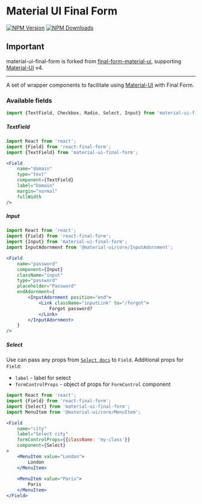 # Material UI Final Form
[![NPM Version](https://img.shields.io/npm/v/material-ui-final-form.svg?style=flat-square)](https://www.npmjs.com/package/material-ui-final-form)
[![NPM Downloads](https://img.shields.io/npm/dm/material-ui-final-form.svg?style=flat-square)](https://www.npmjs.com/package/material-ui-final-form)

## Important
material-ui-final-form is forked from [final-form-material-ui](https://github.com/Deadly0/final-form-material-ui), supporting [Material-UI](https://github.com/mui-org/material-ui) v4.

---

A set of wrapper components to facilitate using [Material-UI](https://github.com/mui-org/material-ui) with Final Form.

### Available fields
```jsx
import {TextField, Checkbox, Radio, Select, Input} from 'material-ui-final-form';
```

##### TextField
```jsx
import React from 'react';
import {Field} from 'react-final-form';
import {TextField} from 'material-ui-final-form';

<Field
    name="domain"
    type="text"
    component={TextField}
    label="Domain"
    margin="normal"
    fullWidth
/>
```

##### Input
```jsx
import React from 'react';
import {Field} from 'react-final-form';
import {Input} from 'material-ui-final-form';
import InputAdornment from '@material-ui/core/InputAdornment';

<Field
	name="password"
	component={Input}
	className="input"
	type="password"
	placeholder="Password"
	endAdornment={
		<InputAdornment position="end">
			<Link className="inputLink" to="/forgot">
				Forgot password?
			</Link>
		</InputAdornment>
	}
/>
```

##### Select
Use can pass any props from [`Select docs`](https://material-ui.com/api/select/) to `Field`.
Additional props for `Field`:
* `label` - label for select
* `formControlProps` - object of props for `FormControl` component

```jsx
import React from 'react';
import {Field} from 'react-final-form';
import {Select} from 'material-ui-final-form';
import MenuItem from '@material-ui/core/MenuItem';

<Field
    name="city"
    label="Select city"
    formControlProps={{className: 'my-class'}}
    component={Select}
>
    <MenuItem value="London">
        London
    </MenuItem>
    
    <MenuItem value="Paris">
        Paris
    </MenuItem>
</Field>
```
